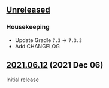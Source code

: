 ## [Unreleased]

### Housekeeping

- Update Gradle `7.3` → `7.3.3`
- Add CHANGELOG

## [2021.06.12] (2021 Dec 06)

Initial release

[unreleased]: https://github.com/RedMadRobot/gradle-version-catalogs/compare/2021.06.12..main
[2021.06.12]: https://github.com/RedMadRobot/gradle-version-catalogs/commits/2021.06.12
